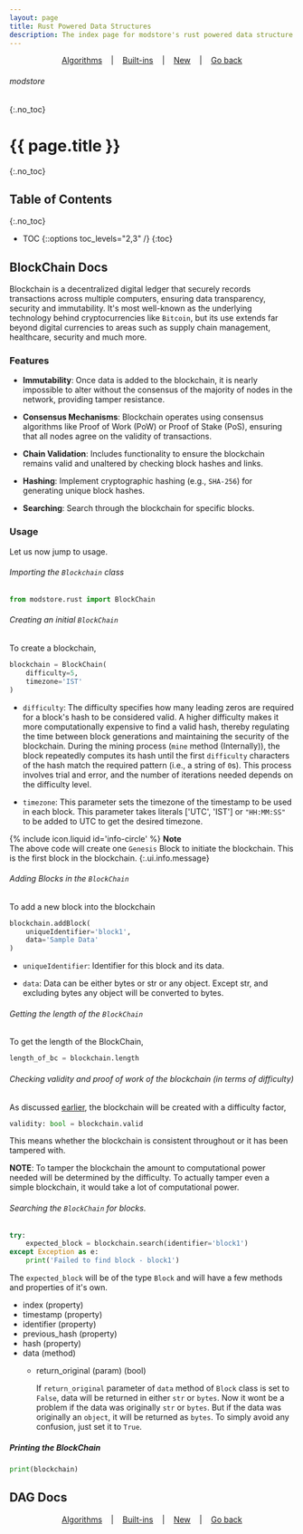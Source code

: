 ```yaml
---
layout: page
title: Rust Powered Data Structures
description: The index page for modstore's rust powered data structure
---
```


<p align='center'>
    <a href='./algorithms/#libraries'>Algorithms</a>
    &nbsp;&nbsp;&nbsp;|&nbsp;&nbsp;&nbsp;
    <a href='./builtins/#libraries'>Built-ins</a>
    &nbsp;&nbsp;&nbsp;|&nbsp;&nbsp;&nbsp;
    <a href='./new/#libraries'>New</a>
    &nbsp;&nbsp;&nbsp;|&nbsp;&nbsp;&nbsp;
    <a href='../'>Go back</a>
</p>

###### modstore
{:.no_toc}

# {{ page.title }}
{:.no_toc}

## Table of Contents
{:.no_toc}

- TOC
{::options toc_levels="2,3" /}
{:toc}

## BlockChain Docs

Blockchain is a decentralized digital ledger that securely records transactions across multiple computers, ensuring data transparency, security and immutability. It's most well-known as the underlying technology behind cryptocurrencies like `Bitcoin`, but its use extends far beyond digital currencies to areas such as supply chain management, healthcare, security and much more.

### Features

- **Immutability**: Once data is added to the blockchain, it is nearly impossible to alter without the consensus of the majority of nodes in the network, providing tamper resistance.

- **Consensus Mechanisms**:  Blockchain operates using consensus algorithms like Proof of Work (PoW) or Proof of Stake (PoS), ensuring that all nodes agree on the validity of transactions.

- **Chain Validation**: Includes functionality to ensure the blockchain remains valid and unaltered by checking block hashes and links.

- **Hashing**:  Implement cryptographic hashing (e.g., `SHA-256`) for generating unique block hashes.

- **Searching**: Search through the blockchain for specific blocks.

### Usage

Let us now jump to usage.

###### Importing the `Blockchain` class

```python
from modstore.rust import BlockChain
```

###### Creating an initial `BlockChain`

To create a blockchain, 

```python
blockchain = BlockChain(
    difficulty=5,
    timezone='IST'
)
```

- `difficulty`: The difficulty specifies how many leading zeros are required for a block's hash to be considered valid. A higher difficulty makes it more computationally expensive to find a valid hash, thereby regulating the time between block generations and maintaining the security of the blockchain. During the mining process (`mine` method (Internally)), the block repeatedly computes its hash until the first `difficulty` characters of the hash match the required pattern (i.e., a string of `0`s). This process involves trial and error, and the number of iterations needed depends on the difficulty level.

- `timezone`: This parameter sets the timezone of the timestamp to be used in each block. This parameter takes literals ['UTC', 'IST'] or `"HH:MM:SS"` to be added to UTC to get the desired timezone.


<span>{% include icon.liquid id='info-circle' %} <b>Note</b></span><br>  The above code will create one `Genesis` Block to initiate the blockchain. This is the first block in the blockchain.
{:.ui.info.message}

###### Adding Blocks in the `BlockChain`

To add a new block into the blockchain

```python
blockchain.addBlock(
    uniqueIdentifier='block1',
    data='Sample Data'
)
```

- `uniqueIdentifier`: Identifier for this block and its data.

- `data`: Data can be either bytes or str or any object. Except str, and excluding bytes any object will be converted to bytes.

###### Getting the length of the `BlockChain`

To get the length of the BlockChain,

```python
length_of_bc = blockchain.length
```

###### Checking validity and proof of work of the blockchain (in terms of difficulty)

As discussed [earlier](#creating-an-initial-blockchain), the blockchain will be created with a difficulty factor,

```python
validity: bool = blockchain.valid
```

This means whether the blockchain is consistent throughout or it has been tampered with.

**NOTE**: To tamper the blockchain the amount to computational power needed will be determined by the difficulty. To actually tamper even a simple blockchain, it would take a lot of computational power.

###### Searching the `BlockChain` for blocks.

```python
try:
    expected_block = blockchain.search(identifier='block1')
except Exception as e:
    print('Failed to find block - block1')
```

The `expected_block` will be of the type `Block` and will have a few methods and properties of it's own.

- index (property)
- timestamp (property)
- identifier (property)
- previous_hash (property)
- hash (property)
- data (method)
  - return_original (param) (bool)
    
    If `return_original` parameter of `data` method of `Block` class is set to `False`, data will be returned in either `str` or `bytes`. Now it wont be a problem if the data was originally `str` or `bytes`. But if the data was originally an `object`, it will be returned as `bytes`. To simply avoid any confusion, just set it to `True`.

##### Printing the BlockChain

```python
print(blockchain)
```

## DAG Docs



<p align='center'>
    <a href='./algorithms/#libraries'>Algorithms</a>
    &nbsp;&nbsp;&nbsp;|&nbsp;&nbsp;&nbsp;
    <a href='./builtins/#libraries'>Built-ins</a>
    &nbsp;&nbsp;&nbsp;|&nbsp;&nbsp;&nbsp;
    <a href='./new/#libraries'>New</a>
    &nbsp;&nbsp;&nbsp;|&nbsp;&nbsp;&nbsp;
    <a href='../'>Go back</a>
</p>